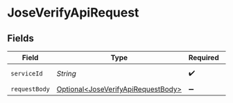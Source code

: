 # JoseVerifyApiRequest


## Fields

| Field                                                                                      | Type                                                                                       | Required                                                                                   | Description                                                                                |
| ------------------------------------------------------------------------------------------ | ------------------------------------------------------------------------------------------ | ------------------------------------------------------------------------------------------ | ------------------------------------------------------------------------------------------ |
| `serviceId`                                                                                | *String*                                                                                   | :heavy_check_mark:                                                                         | A service ID.                                                                              |
| `requestBody`                                                                              | [Optional\<JoseVerifyApiRequestBody>](../../models/operations/JoseVerifyApiRequestBody.md) | :heavy_minus_sign:                                                                         | N/A                                                                                        |